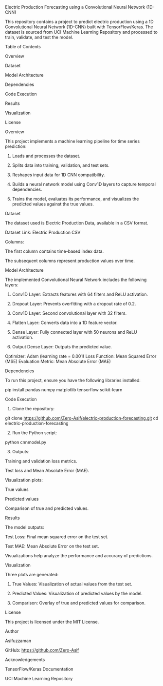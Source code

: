 Electric Production Forecasting using a Convolutional Neural Network (1D-CNN)

This repository contains a project to predict electric production using a 1D Convolutional Neural Network (1D-CNN) built with TensorFlow/Keras. The dataset is sourced from UCI Machine Learning Repository and processed to train, validate, and test the model.



Table of Contents

Overview

Dataset

Model Architecture

Dependencies

Code Execution

Results

Visualization

License




Overview

This project implements a machine learning pipeline for time series prediction:

1. Loads and processes the dataset.


2. Splits data into training, validation, and test sets.


3. Reshapes input data for 1D CNN compatibility.


4. Builds a neural network model using Conv1D layers to capture temporal dependencies.


5. Trains the model, evaluates its performance, and visualizes the predicted values against the true values.



Dataset

The dataset used is Electric Production Data, available in a CSV format.

Dataset Link: Electric Production CSV

Columns:

The first column contains time-based index data.

The subsequent columns represent production values over time.



Model Architecture

The implemented Convolutional Neural Network includes the following layers:

1. Conv1D Layer: Extracts features with 64 filters and ReLU activation.


2. Dropout Layer: Prevents overfitting with a dropout rate of 0.2.


3. Conv1D Layer: Second convolutional layer with 32 filters.


4. Flatten Layer: Converts data into a 1D feature vector.


5. Dense Layer: Fully connected layer with 50 neurons and ReLU activation.


6. Output Dense Layer: Outputs the predicted value.



Optimizer: Adam (learning rate = 0.001)
Loss Function: Mean Squared Error (MSE)
Evaluation Metric: Mean Absolute Error (MAE)


Dependencies

To run this project, ensure you have the following libraries installed:

pip install pandas numpy matplotlib tensorflow scikit-learn



Code Execution

1. Clone the repository:

git clone https://github.com/Zero-Asif/electric-production-forecasting.git
cd electric-production-forecasting


2. Run the Python script:

python cnnmodel.py


3. Outputs:

Training and validation loss metrics.

Test loss and Mean Absolute Error (MAE).

Visualization plots:

True values

Predicted values

Comparison of true and predicted values.



Results

The model outputs:

Test Loss: Final mean squared error on the test set.

Test MAE: Mean Absolute Error on the test set.


Visualizations help analyze the performance and accuracy of predictions.



Visualization

Three plots are generated:

1. True Values: Visualization of actual values from the test set.


2. Predicted Values: Visualization of predicted values by the model.


3. Comparison: Overlay of true and predicted values for comparison.




License

This project is licensed under the MIT License.



Author

Asifuzzaman

GitHub: https://github.com/Zero-Asif



Acknowledgements

TensorFlow/Keras Documentation

UCI Machine Learning Repository
